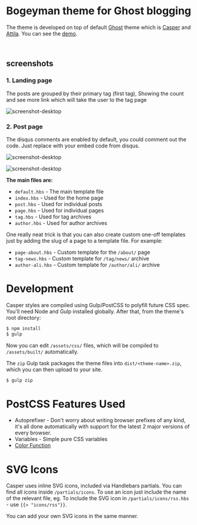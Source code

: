# Bogeyman theme for Ghost blogging

The theme is developed on top of default [Ghost](http://github.com/tryghost/ghost/) theme which is [Casper](https://github.com/TryGhost/Casper) and [Attila](https://github.com/zutrinken/attila). You can see the [demo](http://blog.ambitionbox.com).

&nbsp;

## screenshots

### 1. Landing page
The posts are grouped by their primary tag (first tag), Showing the count and see more link which will take the user to the tag page

![screenshot-desktop](https://raw.githubusercontent.com/subramanya92/Ambitionbox-Blog-theme/master/Screenshot.png)

### 2. Post page
The disqus comments are enabled by default, you could comment out the code. Just replace with your embed code from disqus.

![screenshot-desktop](https://raw.githubusercontent.com/subramanya92/Ambitionbox-Blog-theme/master/sample-post-screenshot.png)

![screenshot-desktop](https://raw.githubusercontent.com/subramanya92/Ambitionbox-Blog-theme/master/post_bottom_screenshot.png)



**The main files are:**

- `default.hbs` - The main template file
- `index.hbs` - Used for the home page
- `post.hbs` - Used for individual posts
- `page.hbs` - Used for individual pages
- `tag.hbs` - Used for tag archives
- `author.hbs` - Used for author archives

One really neat trick is that you can also create custom one-off templates just by adding the slug of a page to a template file. For example:

- `page-about.hbs` - Custom template for the `/about/` page
- `tag-news.hbs` - Custom template for `/tag/news/` archive
- `author-ali.hbs` - Custom template for `/author/ali/` archive


# Development

Casper styles are compiled using Gulp/PostCSS to polyfill future CSS spec. You'll need Node and Gulp installed globally. After that, from the theme's root directory:

```bash
$ npm install
$ gulp
```

Now you can edit `/assets/css/` files, which will be compiled to `/assets/built/` automatically.

The `zip` Gulp task packages the theme files into `dist/<theme-name>.zip`, which you can then upload to your site.

```bash
$ gulp zip
```

# PostCSS Features Used

- Autoprefixer - Don't worry about writing browser prefixes of any kind, it's all done automatically with support for the latest 2 major versions of every browser.
- Variables - Simple pure CSS variables
- [Color Function](https://github.com/postcss/postcss-color-function)


# SVG Icons

Casper uses inline SVG icons, included via Handlebars partials. You can find all icons inside `/partials/icons`. To use an icon just include the name of the relevant file, eg. To include the SVG icon in `/partials/icons/rss.hbs` - use `{{> "icons/rss"}}`.

You can add your own SVG icons in the same manner.

